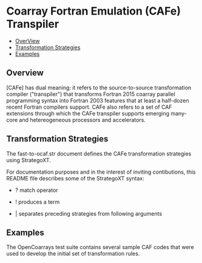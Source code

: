 <a name="top"> </a>

[This document is formatted with GitHub-Flavored Markdown.              ]:#
[For better viewing, including hyperlinks, read it online at            ]:#
[https://github.com/sourceryinstitute/opencoarrays/blob/3rd-party-tools/open-fortran-parser-sdf/trans/README.md]:#


Coarray Fortran Emulation (CAFe) Transpiler
===========================================

* [OverView](#cafe)
* [Transformation Strategies](#transformation-strategies)
* [Examples](#examples)

Overview
--------
[CAFe] has dual meaning: it refers to the source-to-source transformation compiler ("transpiler") that transforms Fortran 2015 coarray parallel programming syntax into Fortran 2003 features that at least a half-dozen recent Fortran compilers support. CAFe also refers to a set of CAF extensions through which the CAFe transpiler supports emerging many-core and hetereogeneous processors and accelerators.

Transformation Strategies
---------

The fast-to-ocaf.str document defines the CAFe transformation strategies using StrategoXT.

For documentation purposes and in the interest of inviting contibutions, this README file describes some of the StrategoXT syntax:

*  ? match operator

*  ! produces a term

*  | separates preceding strategies from following arguments


Examples
-------------
The OpenCoarrays test suite contains several sample CAF codes that were used to develop the initial set of transformation rules.


[Hyperlinks]:#

[Overview]: #overview
[Source Transformation]: #downloads
[Examples]: #compatibility
